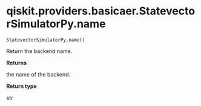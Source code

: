# qiskit.providers.basicaer.StatevectorSimulatorPy.name

`StatevectorSimulatorPy.name()`

Return the backend name.

**Returns**

the name of the backend.

**Return type**

str

